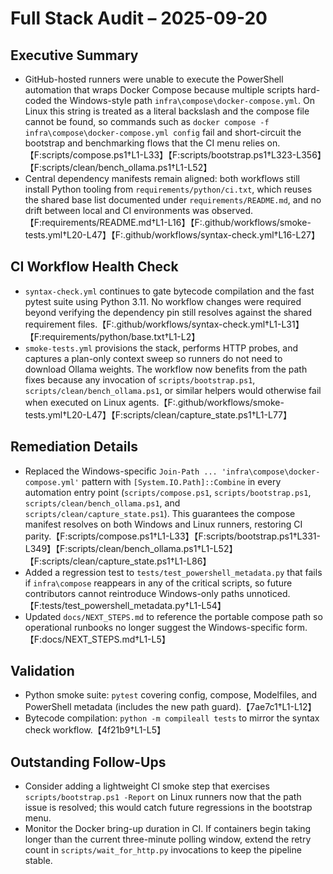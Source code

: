# Full Stack Audit – 2025-09-20

## Executive Summary
- GitHub-hosted runners were unable to execute the PowerShell automation that wraps Docker Compose because multiple scripts hard-coded the Windows-style path `infra\compose\docker-compose.yml`. On Linux this string is treated as a literal backslash and the compose file cannot be found, so commands such as `docker compose -f infra\compose\docker-compose.yml config` fail and short-circuit the bootstrap and benchmarking flows that the CI menu relies on.【F:scripts/compose.ps1†L1-L33】【F:scripts/bootstrap.ps1†L323-L356】【F:scripts/clean/bench_ollama.ps1†L1-L52】
- Central dependency manifests remain aligned: both workflows still install Python tooling from `requirements/python/ci.txt`, which reuses the shared base list documented under `requirements/README.md`, and no drift between local and CI environments was observed.【F:requirements/README.md†L1-L16】【F:.github/workflows/smoke-tests.yml†L20-L47】【F:.github/workflows/syntax-check.yml†L16-L27】

## CI Workflow Health Check
- `syntax-check.yml` continues to gate bytecode compilation and the fast pytest suite using Python 3.11. No workflow changes were required beyond verifying the dependency pin still resolves against the shared requirement files.【F:.github/workflows/syntax-check.yml†L1-L31】【F:requirements/python/base.txt†L1-L2】
- `smoke-tests.yml` provisions the stack, performs HTTP probes, and captures a plan-only context sweep so runners do not need to download Ollama weights. The workflow now benefits from the path fixes because any invocation of `scripts/bootstrap.ps1`, `scripts/clean/bench_ollama.ps1`, or similar helpers would otherwise fail when executed on Linux agents.【F:.github/workflows/smoke-tests.yml†L20-L47】【F:scripts/clean/capture_state.ps1†L1-L77】

## Remediation Details
- Replaced the Windows-specific `Join-Path ... 'infra\compose\docker-compose.yml'` pattern with `[System.IO.Path]::Combine` in every automation entry point (`scripts/compose.ps1`, `scripts/bootstrap.ps1`, `scripts/clean/bench_ollama.ps1`, and `scripts/clean/capture_state.ps1`). This guarantees the compose manifest resolves on both Windows and Linux runners, restoring CI parity.【F:scripts/compose.ps1†L1-L33】【F:scripts/bootstrap.ps1†L331-L349】【F:scripts/clean/bench_ollama.ps1†L1-L52】【F:scripts/clean/capture_state.ps1†L1-L86】
- Added a regression test to `tests/test_powershell_metadata.py` that fails if `infra\compose` reappears in any of the critical scripts, so future contributors cannot reintroduce Windows-only paths unnoticed.【F:tests/test_powershell_metadata.py†L1-L54】
- Updated `docs/NEXT_STEPS.md` to reference the portable compose path so operational runbooks no longer suggest the Windows-specific form.【F:docs/NEXT_STEPS.md†L1-L5】

## Validation
- Python smoke suite: `pytest` covering config, compose, Modelfiles, and PowerShell metadata (includes the new path guard).【7ae7c1†L1-L12】
- Bytecode compilation: `python -m compileall tests` to mirror the syntax check workflow.【4f21b9†L1-L5】

## Outstanding Follow-Ups
- Consider adding a lightweight CI smoke step that exercises `scripts/bootstrap.ps1 -Report` on Linux runners now that the path issue is resolved; this would catch future regressions in the bootstrap menu.
- Monitor the Docker bring-up duration in CI. If containers begin taking longer than the current three-minute polling window, extend the retry count in `scripts/wait_for_http.py` invocations to keep the pipeline stable.
